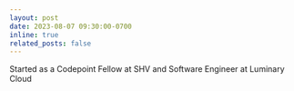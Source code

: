 ```yaml
---
layout: post
date: 2023-08-07 09:30:00-0700
inline: true
related_posts: false
---
```


Started as a Codepoint Fellow at SHV and Software Engineer at Luminary Cloud
